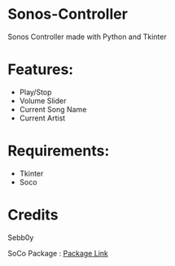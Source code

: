# Sonos-Controller
Sonos Controller made with Python and Tkinter

# Features:
- Play/Stop
- Volume Slider
- Current Song Name
- Current Artist

# Requirements:
- Tkinter
- Soco

# Credits
Sebb0y

SoCo Package : [Package Link](https://pypi.org/project/soco/)
